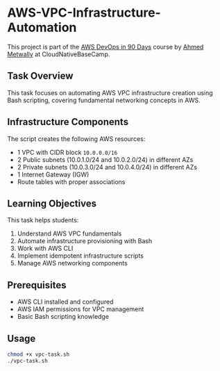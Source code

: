 # AWS-VPC-Infrastructure-Automation

This project is part of the [AWS DevOps in 90 Days](https://cloudnativebasecamp.com/courses/aws-devops-90/) course by [Ahmed Metwally](https://cloudnativebasecamp.com/) at CloudNativeBaseCamp.

## Task Overview

This task focuses on automating AWS VPC infrastructure creation using Bash scripting, covering fundamental networking concepts in AWS.

## Infrastructure Components

The script creates the following AWS resources:
- 1 VPC with CIDR block `10.0.0.0/16`
- 2 Public subnets (10.0.1.0/24 and 10.0.2.0/24) in different AZs
- 2 Private subnets (10.0.3.0/24 and 10.0.4.0/24) in different AZs
- 1 Internet Gateway (IGW)
- Route tables with proper associations

## Learning Objectives

This task helps students:
1. Understand AWS VPC fundamentals
2. Automate infrastructure provisioning with Bash
3. Work with AWS CLI
4. Implement idempotent infrastructure scripts
5. Manage AWS networking components

## Prerequisites

- AWS CLI installed and configured
- AWS IAM permissions for VPC management
- Basic Bash scripting knowledge

## Usage

```bash
chmod +x vpc-task.sh
./vpc-task.sh
